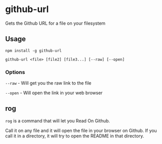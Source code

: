 # github-url

Gets the Github URL for a file on your filesystem

## Usage

`npm install -g github-url`

```shell
github-url <file> [file2] [file3...] [--raw] [--open]

```

### Options

`--raw` - Will get you the raw link to the file

`--open` - Will open the link in your web browser

## rog

`rog` is a command that will let you Read On Github.

Call it on any file and it will open the file in your browser on Github.
If you call it in a directory, it will try to open the README in that directory.

